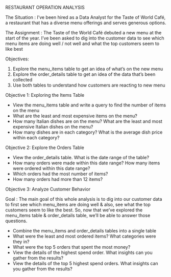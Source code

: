 RESTAURANT OPERATION ANALYSIS


The Situation	: I’ve been hired as a Data Analyst for the Taste of World Café, a restaurant that has a diverse menu offerings and serves generous options.

The Assignment : The Taste of the World Café debuted a new menu at the start of the year. I’ve been asked to dig into the customer data to see which menu items are doing well / not well and what the top customers seem to like best 


Objectives:	
1.	Explore the menu_items table to get an idea of what’s on the new menu
2.	Explore the order_details table to get an idea of the data that’s been collected
3.	Use both tables to understand how customers are reacting to new menu




Objective 1: Exploring the Items Table
- View the menu_items table and write a query to find the number of items on the menu
- What are the least and most expensive items on the menu?
- How many Italian dishes are on the menu? What are the least and most expensive Italian dishes on the menu?
- How many dishes are in each category? What is the average dish price within each category?



Objective 2:  Explore the Orders Table
- View the order_details table. What is the date range of the table?
-	How many orders were made within this date range? How many items were ordered within this date range?
-	Which orders had the most number of items?
-	How many orders had more than 12 items?


Objective 3:  Analyze Customer Behavior

Goal : The main goal of this whole analysis is to dig into our customer data to first see which menu_items are doing well & also, see what the top customers seem to like the best.
So, now that we’ve explored the menu_items table & order_details table, we’ll be able to answer those questions. 

- Combine the menu_items and order_details tables into a single table
- What were the least and most ordered items? What categories were they in?
-	What were the top 5 orders that spent the most money?
-	View the details of the highest spend order. What insights can you gather from the results?
-	View the details of the top 5 highest spend orders. What insights can you gather from the results?
